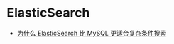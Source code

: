 # ElasticSearch

- [为什么 ElasticSearch 比 MySQL 更适合复杂条件搜索](https://z.itpub.net/article/detail/6B54638846C1D20DB057E5BFDD5FB51C)

